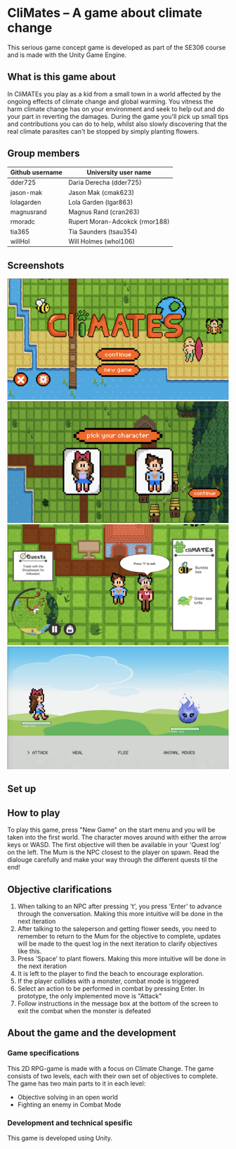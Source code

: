 # CliMates – A game about climate change 
This serious game concept game is developed as part of the SE306 course and is made with the Unity Game Engine. 

## What is this game about
In CliMATEs you play as a kid from a small town in a world affected by the ongoing effects of climate change and global warming. You vitness the harm climate change has on your environment and seek to help out and do your part in reverting the damages. 
During the game you'll pick up small tips and contributions you can do to help, whilst also slowly discovering that the real climate parasites can't be stopped by simply planting flowers. 

## Group members
| Github username | University user name |
|---|---|
| dder725 | Daria Derecha (dder725) | 
| jason-mak | Jason Mak (cmak623) |
| lolagarden | Lola Garden (lgar863) |
| magnusrand | Magnus Rand (cran263) |
| rmoradc | Rupert Moran-Adcokck (rmor188) |
| tia365 | Tia Saunders (tsau354) |
| willHol | Will Holmes (whol106) |

## Screenshots
![Start screen](screenshots/start.png)
![Character screen](screenshots/character.png)
![Game screen](screenshots/roaming.png)
![Combat screen](screenshots/combat.png)

## Set up

## How to play
To play this game, press "New Game" on the start menu and you will be taken into the first world. The character moves around with either the arrow keys or WASD. The first objective will then be available in your 'Quest log' on the left. The Mum is the NPC closest to the player on spawn. Read the dialouge carefully and make your way through the different quests til the end!

## Objective clarifications
1. When talking to an NPC after pressing 't', you press 'Enter' to advance through the conversation. Making this more intuitive will be done in the next iteration
2. After talking to the saleperson and getting flower seeds, you need to remember to return to the Mum for the objective to complete, updates will be made to the quest log in the next iteration to clarify objectives like this.
3. Press 'Space' to plant flowers. Making this more intuitive will be done in the next iteration
4. It is left to the player to find the beach to encourage exploration.
5. If the player collides with a monster, combat mode is triggered 
6. Select an action to be performed in combat by pressing Enter. In prototype, the only implemented move is "Attack"
7. Follow instructions in the message box at the bottom of the screen to exit the combat when the monster is defeated

## About the game and the development
### Game specifications 
This 2D RPG-game is made with a focus on Climate Change. The game consists of two levels, each with their own set of objectives to complete. The game has two main parts to it in each level: 
- Objective solving in an open world
- Fighting an enemy in Combat Mode

### Development and technical spesific
This game is developed using Unity. <Add something more about technicalities about the game here>
